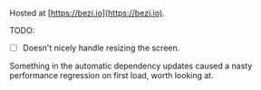 Hosted at [https://bezi.io](https://bezi.io).

TODO:
- [ ] Doesn't nicely handle resizing the screen.

Something in the automatic dependency updates caused a nasty performance regression on first load, worth looking at.
